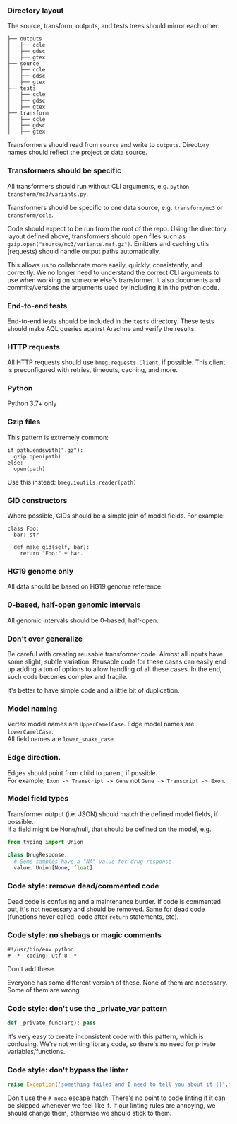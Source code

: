 ### Directory layout

The source, transform, outputs, and tests trees should mirror each other:

```
├── outputs
│   ├── ccle
│   ├── gdsc
│   ├── gtex
├── source
│   ├── ccle
│   ├── gdsc
│   ├── gtex
├── tests
│   ├── ccle
│   ├── gdsc
│   ├── gtex
├── transform
│   ├── ccle
│   ├── gdsc
│   ├── gtex
```

Transformers should read from `source` and write to `outputs`. Directory names should reflect the project or data source.

### Transformers should be specific

All transformers should run without CLI arguments, e.g. `python transform/mc3/variants.py`.

Transformers should be specific to one data source, e.g. `transform/mc3` or `transform/ccle`.

Code should expect to be run from the root of the repo. Using the directory layout defined above, transformers should
open files such as `gzip.open("source/mc3/variants.maf.gz")`. Emitters and caching utils (requests) should handle
output paths automatically.

This allows us to collaborate more easily, quickly, consistently, and correctly. We no longer need to understand the correct
CLI arguments to use when working on someone else's transformer. It also documents and commits/versions the arguments
used by including it in the python code.

### End-to-end tests

End-to-end tests should be included in the `tests` directory. These tests should make AQL queries against Arachne
and verify the results.

### HTTP requests

All HTTP requests should use `bmeg.requests.Client`, if possible. This client is preconfigured with retries, timeouts,
caching, and more.

### Python

Python 3.7+ only

### Gzip files

This pattern is extremely common:
```
if path.endswith(".gz"):
  gzip.open(path)
else:
  open(path)
```

Use this instead: `bmeg.ioutils.reader(path)`

### GID constructors

Where possible, GIDs should be a simple join of model fields. For example:

```
class Foo:
  bar: str

  def make_gid(self, bar):
    return "Foo:" + bar.
```

### HG19 genome only 

All data should be based on HG19 genome reference.

### 0-based, half-open genomic intervals

All genomic intervals should be 0-based, half-open.

### Don't over generalize

Be careful with creating reusable transformer code. Almost all inputs have some slight, subtle variation.
Reusable code for these cases can easily end up adding a ton of options to allow handling of all these cases.
In the end, such code becomes complex and fragile.

It's better to have simple code and a little bit of duplication.

### Model naming

Vertex model names are `UpperCamelCase`. Edge model names are `lowerCamelCase`.  
All field names are `lower_snake_case`.

### Edge direction.

Edges should point from child to parent, if possible.  
For example, `Exon -> Transcript -> Gene` not `Gene -> Transcript -> Exon`.

### Model field types

Transformer output (i.e. JSON) should match the defined model fields, if possible.  
If a field might be None/null, that should be defined on the model, e.g.

```python
from typing import Union

class DrugResponse:
  # Some samples have a "NA" value for drug response
  value: Union[None, float]
```

### Code style: remove dead/commented code

Dead code is confusing and a maintenance burder. If code is commented out, it's not necessary and should be removed.
Same for dead code (functions never called, code after `return` statements, etc).

### Code style: no shebags or magic comments

```
#!/usr/bin/env python
# -*- coding: utf-8 -*-
```

Don't add these.

Everyone has some different version of these. None of them are necessary. Some of them are wrong.

### Code style: don't use the _private_var pattern

```python
def _private_func(arg): pass
```

It's very easy to create inconsistent code with this pattern, which is confusing. We're not writing library code,
so there's no need for private variables/functions.

### Code style: don't bypass the linter

```python
raise Exception('something failed and I need to tell you about it {}'.format(var1))  # noqa
```

Don't use the `# noqa` escape hatch. There's no point to code linting if it can be skipped whenever we feel like it.
If our linting rules are annoying, we should change them, otherwise we should stick to them.
